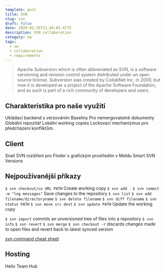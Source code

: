 ```yaml
---
template: post
title: SVN
slug: svn
draft: false
date: 2020-02-25T21:44:03.477Z
description: SVN collaboration
category: sw
tags:
  - sw
  - collaboration
  - requirements
---
```

> Apache Subversion which is often abbreviated as SVN, is a software versioning and revision control system distributed under an open source license. Subversion was created by CollabNet Inc. in 2000, but now it is developed as a project of the Apache Software Foundation, and as such is part of a rich community of developers and users. 

## Charakteristika pro naše využití
Ukládací backend s verzováním
Baseliny
Pro nemergovatelné dokumenty
Globální repozitář
Lokální working copies
Lockovací mechanizmus pro předcházení konfliktům.

## Client
Snail SVN rozšíření pro Finder s grafickým prostředím v Meldu 
Smart SVN Versions

## Nejpoužívanější příkazy
`$ svn checkout/co URL PATH` Create working copy
`$ svn add .`
`$ svn commit -m "log messages"` Save changes to the repository
`$ svn list` 
`$ svn add filename/directoryname` 
`$ svn delete filename` 
`$ svn diff filename` 
`$ svn status PATH` 
`$ svn move src dest` 
`$ svn update PATH` Update the working copy

`$ svn import` commits an unversioned tree of files into a repository
`$ svn info`
`$ svn revert`
`$ svn merge`
`$ svn checkout -r` discards changes made to open files and revert back to latest synced version

[svn command cheat sheet](https://www.perforce.com/blog/vcs/svn-commands-cheat-sheet)


## Hosting
Helix Team Hub
